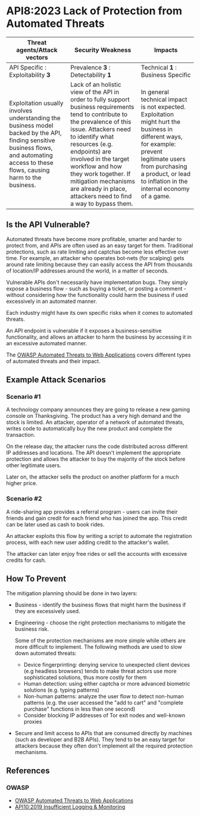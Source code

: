 API8:2023 Lack of Protection from Automated Threats
===================================================

| Threat agents/Attack vectors | Security Weakness | Impacts |
| - | - | - |
| API Specific : Exploitability **3** | Prevalence **3** : Detectability **1** | Technical **1** : Business Specific |
| Exploitation usually involves understanding the business model backed by the API, finding sensitive business flows, and automating access to these flows, causing harm to the business. | Lack of an holistic view of the API in order to fully support business requirements tend to contribute to the prevalence of this issue. Attackers need to identify what resources (e.g. endpoints) are involved in the target workflow and how they work together. If mitigation mechanisms are already in place, attackers need to find a way to bypass them. | In general technical impact is not expected. Exploitation might hurt the business in different ways, for example: prevent legitimate users from purchasing a product, or lead to inflation in the internal economy of a game. |

## Is the API Vulnerable?

Automated threats have become more profitable, smarter and harder to protect
from, and APIs are often used as an easy target for them. Traditional
protections, such as rate limiting and captchas become less effective over time.
For example, an attacker who operates bot-nets (for scalping) gets around rate
limiting because they can easily access the API from thousands of location/IP
addresses around the world, in a matter of seconds.

Vulnerable APIs don't necessarily have implementation bugs. They simply expose
a business flow - such as buying a ticket, or posting a comment - without
considering how the functionality could harm the business if used excessively
in an automated manner.

Each industry might have its own specific risks when it comes to automated
threats.

An API endpoint is vulnerable if it exposes a business-sensitive functionality,
and allows an attacker to harm the business by accessing it in an excessive
automated manner.

The [OWASP Automated Threats to Web Applications][1] covers different types of
automated threats and their impact.

## Example Attack Scenarios

### Scenario #1

A technology company announces they are going to release a new gaming console
on Thanksgiving. The product has a very high demand and the stock is limited.
An attacker, operator of a network of automated threats, writes code to
automatically buy the new product and complete the transaction.

On the release day, the attacker runs the code distributed across different IP
addresses and locations. The API doesn't implement the appropriate protection
and allows the attacker to buy the majority of the stock before other
legitimate users.

Later on, the attacker sells the product on another platform for a much higher
price.


### Scenario #2

A ride-sharing app provides a referral program - users can invite their friends
and gain credit for each friend who has joined the app. This credit can be
later used as cash to book rides.

An attacker exploits this flow by writing a script to automate the registration
process, with each new user adding credit to the attacker's wallet.

The attacker can later enjoy free rides or sell the accounts with excessive
credits for cash.

## How To Prevent

The mitigation planning should be done in two layers:

* Business - identify the business flows that might harm the business if they
  are excessively used.
* Engineering - choose the right protection mechanisms to mitigate the business
  risk.

  Some of the protection mechanisms are more simple while others are more
  difficult to implement. The following methods are used to slow down automated
  threats:

  * Device fingerprinting: denying service to unexpected client devices (e.g
    headless browsers) tends to make threat actors use more sophisticated
    solutions, thus more costly for them
  * Human detection: using either captcha or more advanced biometric solutions
    (e.g. typing patterns)
  * Non-human patterns: analyze the user flow to detect non-human patterns
    (e.g.  the user accessed the "add to cart" and "complete purchase"
    functions in less than one second)
  * Consider blocking IP addresses of Tor exit nodes and well-known proxies
* Secure and limit access to APIs that are consumed directly by machines (such
  as developer and B2B APIs). They tend to be an easy target for attackers
  because they often don't implement all the required protection mechanisms.

## References

### OWASP

* [OWASP Automated Threats to Web Applications][1]
* [API10:2019 Insufficient Logging & Monitoring][2]

[1]: https://owasp.org/www-project-automated-threats-to-web-applications/
[2]: https://github.com/OWASP/API-Security/blob/master/2019/en/src/0xaa-insufficient-logging-monitoring.md

